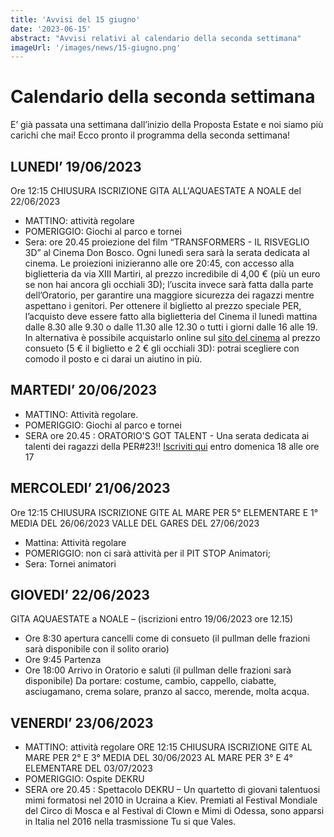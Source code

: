 ```yaml
---
title: 'Avvisi del 15 giugno'
date: '2023-06-15'
abstract: "Avvisi relativi al calendario della seconda settimana"
imageUrl: '/images/news/15-giugno.png'
---
```


# Calendario della seconda settimana
E’ già passata una settimana dall’inizio della Proposta Estate e noi siamo più carichi che mai!
Ecco pronto il programma della seconda settimana!

## LUNEDI’ 19/06/2023
Ore 12:15 CHIUSURA ISCRIZIONE GITA ALL'AQUAESTATE A NOALE del 22/06/2023
- MATTINO: attività regolare
- POMERIGGIO: Giochi al parco e tornei
- Sera: ore 20.45 proiezione del film “TRANSFORMERS - IL RISVEGLIO 3D” al Cinema Don Bosco.
Ogni lunedì sera sarà la serata dedicata al cinema. Le proiezioni inizieranno alle ore 20:45, con accesso alla biglietteria da via XIII Martiri, al prezzo incredibile di 4,00 € (più un euro se non hai ancora gli occhiali 3D); l’uscita invece sarà fatta dalla parte dell’Oratorio, per garantire una maggiore sicurezza dei ragazzi mentre aspettano i genitori. Per ottenere il biglietto al prezzo speciale PER, l’acquisto deve essere fatto alla biglietteria del Cinema il lunedì mattina dalle 8.30 alle 9.30 o dalle 11.30 alle 12.30 o tutti i giorni dalle 16 alle 19. In alternativa è possibile acquistarlo online sul [sito del cinema](https://cinema.donboscosandona.it/) al prezzo consueto (5 € il biglietto e 2 € gli occhiali 3D): potrai scegliere con comodo il posto e ci darai un aiutino in più.

## MARTEDI’ 20/06/2023
- MATTINO: Attività regolare.
- POMERIGGIO: Giochi al parco e tornei
- SERA ore 20.45 : ORATORIO'S GOT TALENT - Una serata dedicata ai talenti dei ragazzi della PER#23!! 
 [Iscriviti qui](https://per.donboscosandona.it/articoli/inizia-la-per) entro domenica 18 alle ore 17

## MERCOLEDI’ 21/06/2023
Ore 12:15 CHIUSURA ISCRIZIONE GITE
 AL MARE PER 5° ELEMENTARE E 1° MEDIA DEL 26/06/2023 
VALLE DEL GARES DEL 27/06/2023
- Mattina: Attività regolare
- POMERIGGIO: non ci sarà attività per il PIT STOP Animatori;
- Sera: Tornei animatori

## GIOVEDI’ 22/06/2023
GITA AQUAESTATE a NOALE – (iscrizioni entro 19/06/2023 ore 12.15)
- Ore 8:30 apertura cancelli come di consueto (il pullman delle frazioni sarà disponibile con il solito orario)
- Ore 9:45 Partenza
- Ore 18:00 Arrivo in Oratorio e saluti (il pullman delle frazioni sarà disponibile)
Da portare: costume, cambio, cappello, ciabatte, asciugamano, crema solare, pranzo al sacco, merende, molta acqua.

## VENERDI’ 23/06/2023
- MATTINO: attività regolare
ORE 12:15 CHIUSURA ISCRIZIONE GITE 
AL MARE PER 2° E 3° MEDIA DEL 30/06/2023 
AL MARE PER 3° E 4° ELEMENTARE DEL 03/07/2023
- POMERIGGIO: Ospite DEKRU
- SERA ore 20.45 : Spettacolo DEKRU – Un quartetto di giovani talentuosi mimi formatosi nel 2010 in Ucraina a Kiev. Premiati al Festival Mondiale del Circo di Mosca e al Festival di Clown e Mimi di Odessa, sono apparsi in Italia nel 2016 nella trasmissione Tu si que Vales.
